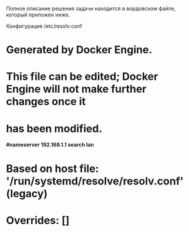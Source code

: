 Полное описание решения задачи находится в вордовском файле, который приложен ниже.

Конфигурация /etc/resolv.conf
<b>
# Generated by Docker Engine.
# This file can be edited; Docker Engine will not make further changes once it
# has been modified.

#nameserver 192.168.1.1
search lan

# Based on host file: '/run/systemd/resolve/resolv.conf' (legacy)
# Overrides: []
</b>
